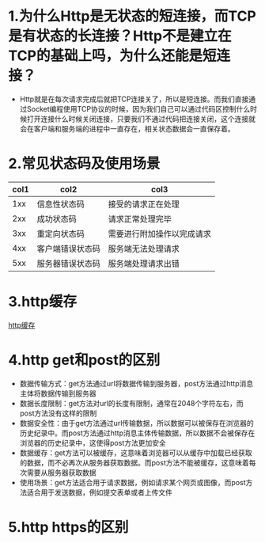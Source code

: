 # 1.为什么Http是无状态的短连接，而TCP是有状态的长连接？Http不是建立在TCP的基础上吗，为什么还能是短连接？

* Http就是在每次请求完成后就把TCP连接关了，所以是短连接。而我们直接通过Socket编程使用TCP协议的时候，因为我们自己可以通过代码区控制什么时候打开连接什么时候关闭连接，只要我们不通过代码把连接关闭，这个连接就会在客户端和服务端的进程中一直存在，相关状态数据会一直保存着。

# 2.常见状态码及使用场景

| col1 | col2             | col3                       |
| ---- | ---------------- | -------------------------- |
| 1xx  | 信息性状态码     | 接受的请求正在处理         |
| 2xx  | 成功状态码       | 请求正常处理完毕           |
| 3xx  | 重定向状态码     | 需要进行附加操作以完成请求 |
| 4xx  | 客户端错误状态码 | 服务端无法处理请求         |
| 5xx  | 服务器错误状态码 | 服务端处理请求出错         |

# 3.http缓存

[http缓存](https://developer.mozilla.org/zh-CN/docs/Web/HTTP/Caching)

# 4.http get和post的区别

* 数据传输方式：get方法通过url将数据传输到服务器，post方法通过http消息主体将数据传输到服务器
* 数据长度限制：get方法对url的长度有限制，通常在2048个字符左右，而post方法没有这样的限制
* 数据安全性：由于get方法通过url传输数据，所以数据可以被保存在浏览器的历史纪录中。而post方法通过http消息主体传输数据，所以数据不会被保存在浏览器的历史纪录中，这使得post方法更加安全
* 数据缓存：get方法可以被缓存，这意味着浏览器可以从缓存中加载已经获取的数据，而不必再次从服务器获取数据。而post方法不能被缓存，这意味着每次需要从服务器获取数据
* 使用场景：get方法适合用于请求数据，例如请求某个网页或图像，而post方法适合用于发送数据，例如提交表单或者上传文件

# 5.http https的区别

